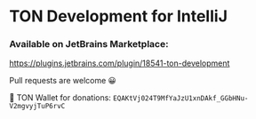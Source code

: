 # TON Development for IntelliJ

### Available on JetBrains Marketplace:

https://plugins.jetbrains.com/plugin/18541-ton-development

Pull requests are welcome 😀

💎 TON Wallet for donations: `EQAKtVj024T9MfYaJzU1xnDAkf_GGbHNu-V2mgvyjTuP6rvC`
